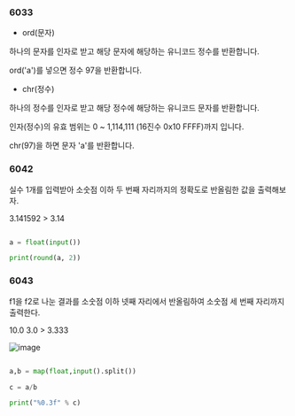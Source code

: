 ### 6033

- ord(문자)

하나의 문자를 인자로 받고 해당 문자에 해당하는 유니코드 정수를 반환합니다.

ord('a')를 넣으면 정수 97을 반환합니다.

- chr(정수)

하나의 정수를 인자로 받고 해당 정수에 해당하는 유니코드 문자를 반환합니다.

인자(정수)의 유효 범위는 0 ~ 1,114,111 (16진수 0x10 FFFF)까지 입니다.

chr(97)을 하면 문자 'a'를 반환합니다.


### 6042

실수 1개를 입력받아
소숫점 이하 두 번째 자리까지의 정확도로 반올림한 값을 출력해보자.

3.141592 > 3.14

```python

a = float(input())

print(round(a, 2))


```


### 6043

f1을 f2로 나눈 결과를 소숫점 이하 넷째 자리에서 반올림하여 소숫점 세 번째 자리까지 출력한다.

10.0 3.0 > 3.333

![image](https://user-images.githubusercontent.com/78454649/146500073-9ab0bf78-ec0b-4dd8-917d-bb64b3b80c5c.png)


```python

a,b = map(float,input().split())

c = a/b

print("%0.3f" % c)


```





